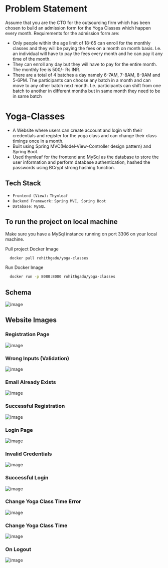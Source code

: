 
# Problem Statement

Assume that you are the CTO for the outsourcing firm which has been chosen to build an
admission form for the Yoga Classes which happen every month.
Requirements for the admission form are:
- Only people within the age limit of 18-65 can enroll for the monthly classes and they will be paying the fees on a month on month basis. I.e. an individual will have to pay the fees every month and he can pay it any time of the month.
- They can enroll any day but they will have to pay for the entire month. The monthly fee is 500/- Rs INR.
- There are a total of 4 batches a day namely 6-7AM, 7-8AM, 8-9AM and 5-6PM. The participants can choose any batch in a month and can move to any other batch next month. I.e. participants can shift from one batch to another in different months but in same month they need to be in same batch
# Yoga-Classes

- A Website where users can create account and login with their credentials and register for the yoga class and can change their class timings once in a month. 
- Built using Spring MVC(Model-View-Controller design pattern) and Spring Boot.
- Used thymleaf for the frontend and MySql as the database to store the user information and perform database authentication, hashed the passwords using  BCrypt strong hashing function.


## Tech Stack

- `Frontend (View):` `Thymleaf`
- `Backend Framework:` `Spring MVC, Spring Boot`
- `Database:` `MySQL`



## To run the project on local machine

Make sure you have a MySql instance running on port 3306 on your local machine.

Pull project Docker Image

```bash
  docker pull rohithgadu/yoga-classes
```

Run Docker Image

```bash
  docker run -p 8080:8080 rohithgadu/yoga-classes
```


## Schema

![image](https://user-images.githubusercontent.com/84178107/207111527-f8a2dc13-9a77-4024-8521-014a69079897.png)


## Website Images

### Registration Page
![image](https://user-images.githubusercontent.com/84178107/207116521-10235b69-d869-45fe-80bb-9135aae1acb7.png)


### Wrong Inputs (Validation) 
![image](https://user-images.githubusercontent.com/84178107/207116737-7fcb5f56-401c-43fb-bc15-d03bf0896eba.png)


### Email Already Exists
![image](https://user-images.githubusercontent.com/84178107/207117003-24eff9dc-f53e-4d78-a3d0-45d2ab73b9ef.png)


### Successful Registration 
![image](https://user-images.githubusercontent.com/84178107/207117363-047457dd-e64b-4a4c-9601-60cec0d0a3fe.png)


### Login Page
![image](https://user-images.githubusercontent.com/84178107/207116456-92c76360-7139-4444-9f9d-a982c6bdd357.png)


### Invalid Credentials
![image](https://user-images.githubusercontent.com/84178107/207118156-9d2a60c4-a54a-4912-a7e5-48207845c55f.png)


### Successful Login
![image](https://user-images.githubusercontent.com/84178107/207117512-8e2745b9-56dc-4718-b7b1-5534d54f4a81.png)


### Change Yoga Class Time Error
![image](https://user-images.githubusercontent.com/84178107/207117897-37b47683-03a3-4bc9-880c-ac3891807286.png)


### Change Yoga Class Time
![image](https://user-images.githubusercontent.com/84178107/207118353-20e3f06d-61f0-41e4-9553-9d835aa0f307.png)


### On Logout
![image](https://user-images.githubusercontent.com/84178107/207117993-48dfccf8-82ec-4b4d-b6a9-ad3300879254.png)
